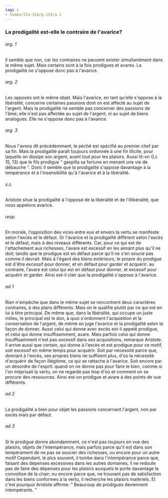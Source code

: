 ```yaml
---
tags : 
- Summa/IIa-IIæ/q.119/a.1
---
```


### La prodigalité est-elle le contraire de l'avarice?

###### arg. 1
Il semble que non, car les contraires ne peuvent exister simultanément dans le même sujet. Mais certains sont à la fois prodigues et avares. La prodigalité ne s'oppose donc pas à l'avarice. 

###### arg. 2
Les opposés ont le même objet. Mais l'avarice, en tant qu'elle s'oppose à la libéralité, concerne certaines passions dont on est affecté au sujet de l'argent. Mais la prodigalité ne semble pas concerner des passions de l'âme; elle n'est pas affectée au sujet de l'argent, ni au sujet de biens analogues. Elle ne s'oppose donc pas à l'avarice. 

###### arg. 3
Nous l'avons dit précédemment, le péché est spécifié au premier chef par sa fin. Mais la prodigalité paraît toujours ordonnée à une fin illicite, pour laquelle on dissipe son argent, avant tout pour les plaisirs. Aussi lit-on (Lc 15, 13) que le fils prodigue " gaspilla sa fortune en menant une vie de débauche ". Donc il semble que la prodigalité s'oppose davantage à la tempérance et à l'insensibilité qu'à l'avarice et à la libéralité. 

###### s.c.
Aristote situe la prodigalité à l'opposé de la libéralité et de l'illibéralité, que nous appelons avarice. 

###### resp.
En morale, l'opposition des vices entre eux et envers la vertu se manifeste selon l'excès et le défaut. Or l'avarice et la prodigalité diffèrent selon l'excès et le défaut, mais à des niveaux différents. Car, pour ce qui est de l'attachement aux richesses, l'avare est excessif en les aimant plus qu'il ne doit; tandis que le prodigue est en défaut parce qu'il ne s'en soucie pas comme il devrait. Mais à l'égard des biens extérieurs, le propre du prodigue est d'être excessif pour donner, et en défaut pour garder et acquérir; au contraire, l'avare est celui qui est en défaut pour donner, et excessif pour acquérir et garder. Ainsi est-il clair que la prodigalité s'oppose à l'avarice. 

###### ad 1
Rien n'empêche que dans le même sujet se rencontrent deux caractères contraires, à des plans différents. Mais on le qualifie plutôt par ce qui est en lui à titre principal. De même que, dans la libéralité, qui occupe un juste milieu, le principal est le don, à quoi s'ordonnent l'acquisition et la conservation de l'argent, de même on juge l'avarice et la prodigalité selon la façon de donner. Aussi celui qui donne avec excès est-il appelé prodigue, et celui qui donne insuffisamment, avare. Mais parfois celui qui donne insuffisamment n'est pas excessif dans ses acquisitions, remarque Aristote. Il arrive aussi que certain, qui donne à l'excès et est prodigue pour ce motif, soit excessif en même temps pour acquérir. Soit par nécessité parce que, donnant à l'excès, ses propres biens ne suffisent plus, d'où la nécessité d'acquérir de façon illégitime, ce qui se rattache à l'avarice. Soit encore par un désordre de l'esprit: quand on ne donne pas pour faire le bien, comme si l'on méprisait la vertu, on ne regarde pas trop d'où et comment on se procure des ressources. Ainsi est-on prodigue et avare à des points de vue différents. 

###### ad 2
La prodigalité a bien pour objet les passions concernant l'argent, non par excès mais par défaut. 

###### ad 3
Si le prodigue donne abondamment, ce n'est pas toujours en vue des plaisirs, objets de l'intempérance, mais parfois parce qu'il est dans son tempérament de ne pas se soucier des richesses, ou encore pour un autre motif Cependant, le plus souvent, il tombe dans l'intempérance parce que, faisant des dépenses excessives dans les autres domaines, il ne redoute pas de faire des dépenses pour les plaisirs auxquels le porte davantage la convoitise de la chair; ou encore parce que, ne trouvant pas de satisfaction dans les biens conformes à la vertu, il recherche les plaisirs matériels. Et c'est pourquoi Aristote affirme: " Beaucoup de prodigues deviennent intempérants. " 

